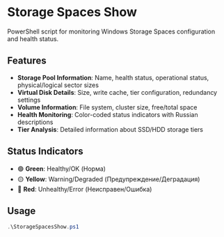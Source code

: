 # Storage Spaces Show

PowerShell script for monitoring Windows Storage Spaces configuration and health status.

## Features

- **Storage Pool Information**: Name, health status, operational status, physical/logical sector sizes
- **Virtual Disk Details**: Size, write cache, tier configuration, redundancy settings
- **Volume Information**: File system, cluster size, free/total space
- **Health Monitoring**: Color-coded status indicators with Russian descriptions
- **Tier Analysis**: Detailed information about SSD/HDD storage tiers

## Status Indicators

- 🟢 **Green**: Healthy/OK (Норма)
- 🟡 **Yellow**: Warning/Degraded (Предупреждение/Деградация)  
- 🔴 **Red**: Unhealthy/Error (Неисправен/Ошибка)

## Usage

```powershell
.\StorageSpacesShow.ps1
